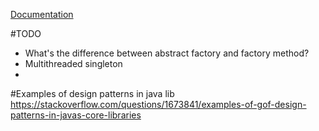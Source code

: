 [Documentation](https://refactoring.guru/design-patterns)

#TODO
- What's the difference between abstract factory and factory method?
- Multithreaded singleton
- 
#Examples of design patterns in java lib
https://stackoverflow.com/questions/1673841/examples-of-gof-design-patterns-in-javas-core-libraries
